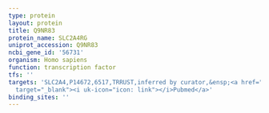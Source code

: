 ```yaml
---
type: protein
layout: protein
title: Q9NR83
protein_name: SLC2A4RG
uniprot_accession: Q9NR83
ncbi_gene_id: '56731'
organism: Homo sapiens
function: transcription factor
tfs: ''
targets: 'SLC2A4,P14672,6517,TRRUST,inferred by curator,&ensp;<a href="https://www.ncbi.nlm.nih.gov/pubmed/?term=14630949%5Buid%5D"
  target="_blank"><i uk-icon="icon: link"></i>Pubmed</a>'
binding_sites: ''
---
```

